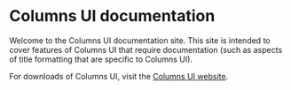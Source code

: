 ```{include} toc.md
```

# Columns UI documentation

Welcome to the Columns UI documentation site. This site is intended to cover
features of Columns UI that require documentation (such as aspects of title
formatting that are specific to Columns UI).

For downloads of Columns UI, visit the
[Columns UI website](https://yuo.be/columns-ui).

